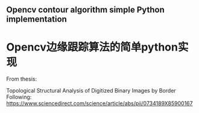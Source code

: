 ## Opencv contour algorithm simple Python implementation
# Opencv边缘跟踪算法的简单python实现

From thesis:

Topological Structural Analysis of Digitized Binary Images by Border Following:
https://www.sciencedirect.com/science/article/abs/pii/0734189X85900167